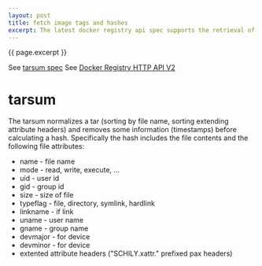 ```yaml
---
layout: post
title: fetch image tags and hashes
excerpt: The latest docker registry api spec supports the retrieval of image tags and image hashes.
---
```

{{ page.excerpt }}

See [tarsum spec](https://github.com/docker/docker/blob/master/pkg/tarsum/tarsum_spec.md)
See [Docker Registry HTTP API V2](https://github.com/docker/distribution/blob/master/doc/spec/api.md)

# tarsum
The tarsum normalizes a tar (sorting by file name, sorting extending attribute headers) and removes some information (timestamps) before calculating a hash.
Specifically the hash includes the file contents and the following file attributes:

- name - file name
- mode - read, write, execute, ...
- uid - user id
- gid - group id
- size - size of file
- typeflag - file, directory, symlink, hardlink
- linkname - if link
- uname - user name
- gname - group name
- devmajor - for device
- devminor - for device
- extented attribute headers ("SCHILY.xattr." prefixed pax headers)

